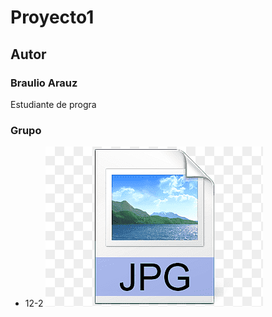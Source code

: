 # Proyecto1
## Autor
### Braulio Arauz
Estudiante de progra
### Grupo
- 12-2
![Texto alternativo](imagen/si.png)
